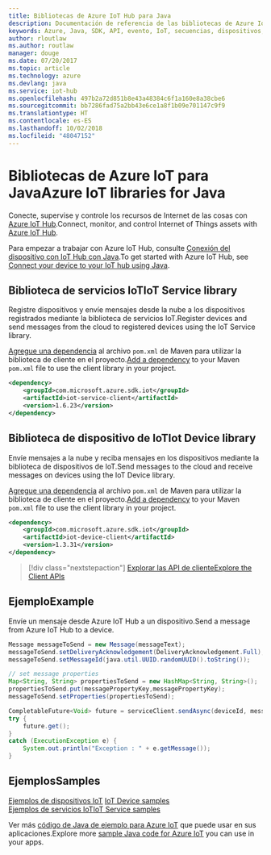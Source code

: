 ```yaml
---
title: Bibliotecas de Azure IoT Hub para Java
description: Documentación de referencia de las bibliotecas de Azure IoT Hub para Java
keywords: Azure, Java, SDK, API, evento, IoT, secuencias, dispositivos, iot hub
author: rloutlaw
ms.author: routlaw
manager: douge
ms.date: 07/20/2017
ms.topic: article
ms.technology: azure
ms.devlang: java
ms.service: iot-hub
ms.openlocfilehash: 497b2a72d851b8e43a48384c6f1a160e8a38cbe6
ms.sourcegitcommit: bb7286fad75a2bb43e6ce1a8f1b09e701147c9f9
ms.translationtype: HT
ms.contentlocale: es-ES
ms.lasthandoff: 10/02/2018
ms.locfileid: "48047152"
---
```

# <a name="azure-iot-libraries-for-java"></a><span data-ttu-id="86a70-104">Bibliotecas de Azure IoT para Java</span><span class="sxs-lookup"><span data-stu-id="86a70-104">Azure IoT libraries for Java</span></span>

<span data-ttu-id="86a70-105">Conecte, supervise y controle los recursos de Internet de las cosas con [Azure IoT Hub](https://docs.microsoft.com/azure/iot-hub/iot-hub-what-is-iot-hub).</span><span class="sxs-lookup"><span data-stu-id="86a70-105">Connect, monitor, and control Internet of Things assets with [Azure IoT Hub](https://docs.microsoft.com/azure/iot-hub/iot-hub-what-is-iot-hub).</span></span>

<span data-ttu-id="86a70-106">Para empezar a trabajar con Azure IoT Hub, consulte [Conexión del dispositivo con IoT Hub con Java](/azure/iot-hub/iot-hub-java-java-getstarted).</span><span class="sxs-lookup"><span data-stu-id="86a70-106">To get started with Azure IoT Hub, see [Connect your device to your IoT hub using Java](/azure/iot-hub/iot-hub-java-java-getstarted).</span></span>

## <a name="iot-service-library"></a><span data-ttu-id="86a70-107">Biblioteca de servicios IoT</span><span class="sxs-lookup"><span data-stu-id="86a70-107">IoT Service library</span></span>

<span data-ttu-id="86a70-108">Registre dispositivos y envíe mensajes desde la nube a los dispositivos registrados mediante la biblioteca de servicios IoT.</span><span class="sxs-lookup"><span data-stu-id="86a70-108">Register devices and send messages from the cloud to registered devices using the IoT Service library.</span></span>

<span data-ttu-id="86a70-109">[Agregue una dependencia](https://maven.apache.org/guides/getting-started/index.html#How_do_I_use_external_dependencies) al archivo `pom.xml` de Maven para utilizar la biblioteca de cliente en el proyecto.</span><span class="sxs-lookup"><span data-stu-id="86a70-109">[Add a dependency](https://maven.apache.org/guides/getting-started/index.html#How_do_I_use_external_dependencies) to your Maven `pom.xml` file to use the client library in your project.</span></span>  

```XML
<dependency>
    <groupId>com.microsoft.azure.sdk.iot</groupId>
    <artifactId>iot-service-client</artifactId>
    <version>1.6.23</version>
</dependency>
```   

## <a name="iot-device-library"></a><span data-ttu-id="86a70-110">Biblioteca de dispositivo de IoT</span><span class="sxs-lookup"><span data-stu-id="86a70-110">Iot Device library</span></span>

<span data-ttu-id="86a70-111">Envíe mensajes a la nube y reciba mensajes en los dispositivos mediante la biblioteca de dispositivos de IoT.</span><span class="sxs-lookup"><span data-stu-id="86a70-111">Send messages to the cloud and receive messages on devices using the IoT Device library.</span></span>

<span data-ttu-id="86a70-112">[Agregue una dependencia](https://maven.apache.org/guides/getting-started/index.html#How_do_I_use_external_dependencies) al archivo `pom.xml` de Maven para utilizar la biblioteca de cliente en el proyecto.</span><span class="sxs-lookup"><span data-stu-id="86a70-112">[Add a dependency](https://maven.apache.org/guides/getting-started/index.html#How_do_I_use_external_dependencies) to your Maven `pom.xml` file to use the client library in your project.</span></span>  

```XML
<dependency>
    <groupId>com.microsoft.azure.sdk.iot</groupId>
    <artifactId>iot-device-client</artifactId>
    <version>1.3.31</version>
</dependency>
```

> [!div class="nextstepaction"]
> [<span data-ttu-id="86a70-113">Explorar las API de cliente</span><span class="sxs-lookup"><span data-stu-id="86a70-113">Explore the Client APIs</span></span>](/java/api/overview/azure/iot/client)   

## <a name="example"></a><span data-ttu-id="86a70-114">Ejemplo</span><span class="sxs-lookup"><span data-stu-id="86a70-114">Example</span></span>

<span data-ttu-id="86a70-115">Envíe un mensaje desde Azure IoT Hub a un dispositivo.</span><span class="sxs-lookup"><span data-stu-id="86a70-115">Send a message from Azure IoT Hub to a device.</span></span>

```java
Message messageToSend = new Message(messageText);
messageToSend.setDeliveryAcknowledgement(DeliveryAcknowledgement.Full);
messageToSend.setMessageId(java.util.UUID.randomUUID().toString());

// set message properties
Map<String, String> propertiesToSend = new HashMap<String, String>();
propertiesToSend.put(messagePropertyKey,messagePropertyKey);
messageToSend.setProperties(propertiesToSend);

CompletableFuture<Void> future = serviceClient.sendAsync(deviceId, messageToSend);
try {
    future.get();
}
catch (ExecutionException e) {
    System.out.println("Exception : " + e.getMessage());
}
```


## <a name="samples"></a><span data-ttu-id="86a70-116">Ejemplos</span><span class="sxs-lookup"><span data-stu-id="86a70-116">Samples</span></span>

<span data-ttu-id="86a70-117">[Ejemplos de dispositivos IoT](https://github.com/Azure/azure-iot-sdk-java/tree/master/device/iot-device-samples)   </span><span class="sxs-lookup"><span data-stu-id="86a70-117">[IoT Device samples](https://github.com/Azure/azure-iot-sdk-java/tree/master/device/iot-device-samples)   </span></span>  
[<span data-ttu-id="86a70-118">Ejemplos de servicios IoT</span><span class="sxs-lookup"><span data-stu-id="86a70-118">IoT Service samples</span></span>](https://github.com/Azure/azure-iot-sdk-java/tree/master/service/iot-service-samples)

<span data-ttu-id="86a70-119">Ver más [código de Java de ejemplo para Azure IoT](https://azure.microsoft.com/resources/samples/?platform=java&term=iot) que puede usar en sus aplicaciones.</span><span class="sxs-lookup"><span data-stu-id="86a70-119">Explore more [sample Java code for Azure IoT](https://azure.microsoft.com/resources/samples/?platform=java&term=iot) you can use in your apps.</span></span>
